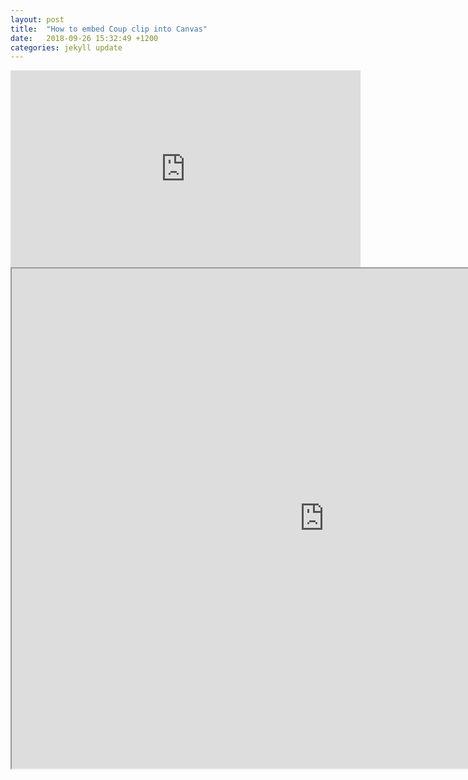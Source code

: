 ```yaml
---
layout: post
title:  "How to embed Coup clip into Canvas"
date:   2018-09-26 15:32:49 +1200
categories: jekyll update
---
```


<iframe width="560" height="315" src="https://www.youtube.com/embed/G7J5Y9tat3g" frameborder="0" allow="autoplay; encrypted-media" allowfullscreen></iframe>


<iframe width="1000" height="800" src="https://docs.google.com/document/d/e/2PACX-1vRxvKWkY41HjqZEYeZo8CaN7YX-JP9GiYKhDF3gCzGPdz1CTAqHzIEF7EsFNE3KcUJ2oal6W6B_Vvlr/pub?embedded=true"></iframe>
